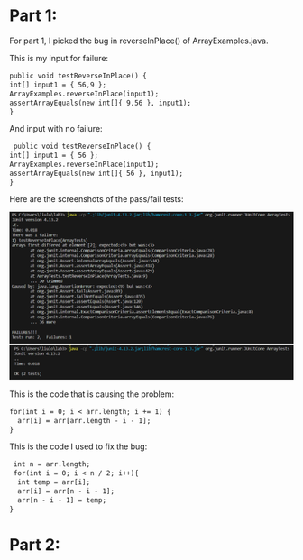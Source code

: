 # Part 1:

For part 1, I picked the bug in reverseInPlace() of ArrayExamples.java. 

This is my input for failure:

    public void testReverseInPlace() {
    int[] input1 = { 56,9 };
    ArrayExamples.reverseInPlace(input1);
    assertArrayEquals(new int[]{ 9,56 }, input1);
	}

 And input with no failure:

     public void testReverseInPlace() {
    int[] input1 = { 56 };
    ArrayExamples.reverseInPlace(input1);
    assertArrayEquals(new int[]{ 56 }, input1);
	}

Here are the screenshots of the pass/fail tests:

![Image](Lab3-testFail.PNG)
![Image](Lab3-testPass.PNG)

This is the code that is causing the problem:

    for(int i = 0; i < arr.length; i += 1) {
      arr[i] = arr[arr.length - i - 1];
    }
This is the code I used to fix the bug:
     
     int n = arr.length;  
     for(int i = 0; i < n / 2; i++){
      int temp = arr[i];
      arr[i] = arr[n - i - 1];
      arr[n - i - 1] = temp;
    } 
# Part 2:

